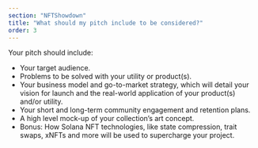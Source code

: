```yaml
---
section: "NFTShowdown"
title: "What should my pitch include to be considered?"
order: 3
---
```


Your pitch should include:

- Your target audience.
- Problems to be solved with your utility or product(s).
- Your business model and go-to-market strategy, which will detail your vision for launch and the real-world application of your product(s) and/or utility.
- Your short and long-term community engagement and retention plans.
- A high level mock-up of your collection’s art concept.
- Bonus: How Solana NFT technologies, like state compression, trait swaps, xNFTs and more will be used to supercharge your project.
